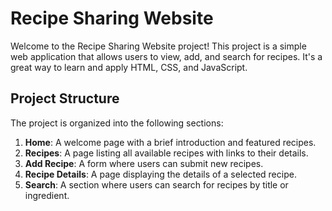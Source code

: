 # Recipe Sharing Website

Welcome to the Recipe Sharing Website project! This project is a simple web application that allows users to view, add, and search for recipes. It's a great way to learn and apply HTML, CSS, and JavaScript.

## Project Structure

The project is organized into the following sections:

1. **Home**: A welcome page with a brief introduction and featured recipes.
2. **Recipes**: A page listing all available recipes with links to their details.
3. **Add Recipe**: A form where users can submit new recipes.
4. **Recipe Details**: A page displaying the details of a selected recipe.
5. **Search**: A section where users can search for recipes by title or ingredient.

